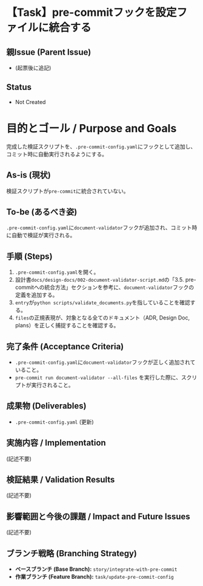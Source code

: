 # 【Task】pre-commitフックを設定ファイルに統合する

## 親Issue (Parent Issue)
- (起票後に追記)

## Status
- Not Created

# 目的とゴール / Purpose and Goals
完成した検証スクリプトを、`.pre-commit-config.yaml`にフックとして追加し、コミット時に自動実行されるようにする。

## As-is (現状)
検証スクリプトが`pre-commit`に統合されていない。

## To-be (あるべき姿)
`.pre-commit-config.yaml`に`document-validator`フックが追加され、コミット時に自動で検証が実行される。

## 手順 (Steps)
1. `.pre-commit-config.yaml`を開く。
2. 設計書`docs/design-docs/002-document-validator-script.md`の「3.5. pre-commitへの統合方法」セクションを参考に、`document-validator`フックの定義を追加する。
3. `entry`が`python scripts/validate_documents.py`を指していることを確認する。
4. `files`の正規表現が、対象となる全てのドキュメント（ADR, Design Doc, plans）を正しく捕捉することを確認する。

## 完了条件 (Acceptance Criteria)
- `.pre-commit-config.yaml`に`document-validator`フックが正しく追加されていること。
- `pre-commit run document-validator --all-files` を実行した際に、スクリプトが実行されること。

## 成果物 (Deliverables)
- `.pre-commit-config.yaml` (更新)

## 実施内容 / Implementation
(記述不要)

## 検証結果 / Validation Results
(記述不要)

## 影響範囲と今後の課題 / Impact and Future Issues
(記述不要)

## ブランチ戦略 (Branching Strategy)
- **ベースブランチ (Base Branch):** `story/integrate-with-pre-commit`
- **作業ブランチ (Feature Branch):** `task/update-pre-commit-config`